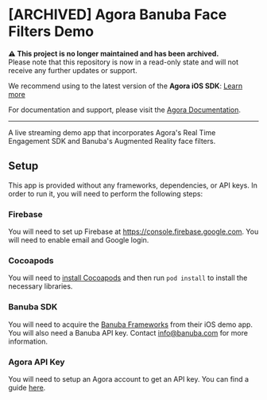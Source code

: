 # [ARCHIVED] Agora Banuba Face Filters Demo

**⚠️ This project is no longer maintained and has been archived.**  
Please note that this repository is now in a read-only state and will not receive any further updates or support.

We recommend using to the latest version of the **Agora iOS SDK**: [Learn more](https://www.agora.io/en/products/video-call/) 

For documentation and support, please visit the [Agora Documentation](https://docs.agora.io/en/).

--- 
A live streaming demo app that incorporates Agora's Real Time Engagement SDK and Banuba's Augmented Reality face filters.


## Setup
This app is provided without any frameworks, dependencies, or API keys. In order to run it, you will need to perform the following steps:

### Firebase
You will need to set up Firebase at https://console.firebase.google.com. You will need to enable email and Google login.

### Cocoapods
You will need to [install Cocoapods](https://guides.cocoapods.org/using/getting-started.html) and then run `pod install` to install the necessary libraries.

### Banuba SDK
You will need to acquire the [Banuba Frameworks](https://drive.google.com/drive/folders/1Up10V5KjkTZYBODKkx7UdDSqYpEu33S-?_hsenc=p2ANqtz--RruVWo98u8Ifip-JQf4aHRHr8CSivJexqyw5TJ2mc_Wr0BDz2sjPmkBr359FLpQ1BEtmaoIChIDMNFQyFkhza1w69nA&_hsmi=75726806) from their iOS demo app. You will also need a Banuba API key. Contact info@banuba.com for more information.

### Agora API Key
You will need to setup an Agora account to get an API key. You can find a guide [here](https://www.agora.io/en/blog/how-to-get-started-with-agora).
